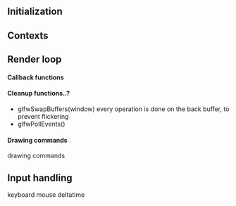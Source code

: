 
## Initialization


## Contexts




## Render loop

#### Callback functions

#### Cleanup functions..?
- glfwSwapBuffers(window)
	every operation is done on the back buffer, to prevent flickering
- glfwPollEvents()

#### Drawing commands
drawing commands


## Input handling
keyboard
mouse
deltatime


